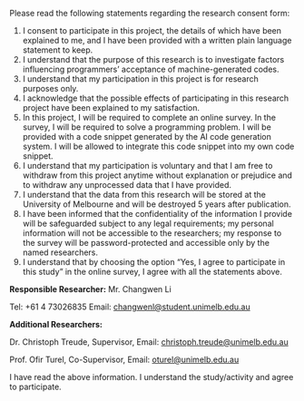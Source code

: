 Please read the following statements regarding the research consent form:

1.	I consent to participate in this project, the details of which have been explained to me, and I have been provided with a written plain language statement to keep. 
2.	I understand that the purpose of this research is to investigate factors influencing programmers’ acceptance of machine-generated codes.
3.	I understand that my participation in this project is for research purposes only.  
4.	I acknowledge that the possible effects of participating in this research project have been explained to my satisfaction. 
5.	In this project, I will be required to complete an online survey. In the survey, I will be required to solve a programming problem. I will be provided with a code snippet generated by the AI code generation system. I will be allowed to integrate this code snippet into my own code snippet. 
6.	I understand that my participation is voluntary and that I am free to withdraw from this project anytime without explanation or prejudice and to withdraw any unprocessed data that I have provided. 
7.	I understand that the data from this research will be stored at the University of Melbourne and will be destroyed 5 years after publication. 
8.	I have been informed that the confidentiality of the information I provide will be safeguarded subject to any legal requirements; my personal information will not be accessible to the researchers; my response to the survey will be password-protected and accessible only by the named researchers.
9.	I understand that by choosing the option “Yes, I agree to participate in this study” in the online survey, I agree with all the statements above.



**Responsible Researcher:** Mr. Changwen Li

Tel: +61 4 73026835 Email: changwenl@student.unimelb.edu.au

**Additional Researchers:** 

Dr. Christoph Treude, Supervisor, Email: christoph.treude@unimelb.edu.au

Prof. Ofir Turel, Co-Supervisor, Email: oturel@unimelb.edu.au



I have read the above information. I understand the study/activity and agree to participate. 